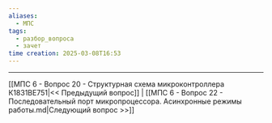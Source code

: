 ```yaml
---
aliases:
  - МПС
tags:
  - разбор_вопроса
  - зачет
time creation: 2025-03-08T16:53
---
```


---
[[МПС 6 - Вопрос 20 - Структурная схема микроконтроллера К1831ВЕ751|<< Предыдущий вопрос]] | [[МПС 6 - Вопрос 22 - Последовательный порт микропроцессора. Асинхронные режимы работы.md|Следующий вопрос >>]]